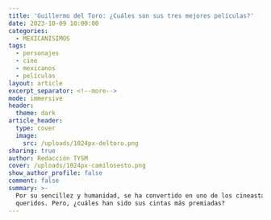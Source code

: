 ```yaml
---
title: 'Guillermo del Toro: ¿Cuáles son sus tres mejores películas?'
date: 2023-10-09 10:00:00
categories:
  - MEXICANISIMOS
tags:
  - personajes
  - cine
  - mexicanos
  - películas
layout: article
excerpt_separator: <!--more-->
mode: immersive
header:
  theme: dark
article_header:
  type: cover
  image:
    src: /uploads/1024px-deltoro.png
sharing: true
author: Redacción TYSM
cover: /uploads/1024px-camilosesto.png
show_author_profile: false
comment: false
summary: >-
  Por su sencillez y humanidad, se ha convertido en uno de los cineastas más
  queridos. Pero, ¿cuáles han sido sus cintas más premiadas?
---
```

